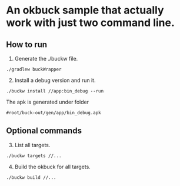 # An okbuck sample that actually work with just two command line.



## How to run
1. Generate the ./buckw file.

```
./gradlew buckWrapper
```

2. Install a debug version and run it.

 ```
./buckw install //app:bin_debug --run
 ```
 
 The apk is generated under folder
 
 ```
 #root/buck-out/gen/app/bin_debug.apk
 ```

## Optional commands

3. List all targets.

 ```
./buckw targets //...
 ```

4. Build the okbuck for all targets.

 ```
./buckw build //...
 ```
